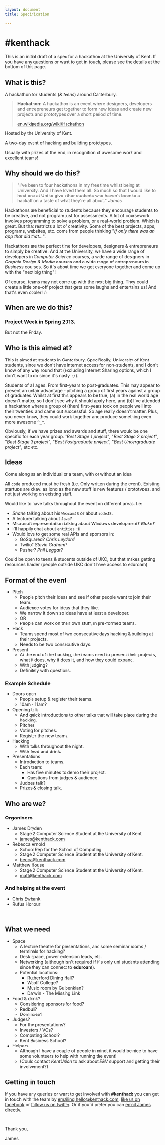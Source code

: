 ```yaml
---
layout: document
title: Specification

---
```


# #kenthack

This is an initial draft of a spec for a hackathon at the University of Kent. If you have any questions or want to get in touch, please see the details at the bottom of this page.

## What is this?

A hackathon for students (*& teens*) around Canterbury.

> **Hackathon:** A hackathon is an event where designers, developers and entrepreneurs get together to form new ideas and create new projects and prototypes over a short period of time.
> 
> [en.wikipedia.org/wiki/Hackathon](http://en.wikipedia.org/wiki/Hackathon)

Hosted by the University of Kent.

A two-day event of hacking and building prototypes.

Usually with prizes at the end, in recognition of awesome work and excellent teams!

## Why should we do this?

> "I've been to four hackathons in my free time whilst being at University. And I have loved them all. So much so that I would like to host one at Uni to give other students who haven't been to a hackathon a taste of what they're all about." *James*

Hackathons are beneficial to students because they encourage students to be creative, and not program just for assessments. A lot of coursework involves programming to solve a problem, or a real-world problem. Which is great. But that restricts a lot of creativity. Some of the best projects, apps, programs, websites, etc. come from people thinking "*If only there was an app that did that...*".

Hackathons are the perfect time for developers, designers & entrepreneurs to simply be creative. And at the University, we have a wide range of developers in *Computer Science* courses, a wide range of designers in *Graphic Design & Media* courses and a wide range of entrepreneurs in *Business* courses. So it's about time we get everyone together and come up with the "next big thing"!

Of course, teams may not come up with the next big thing. They could create a little one-off project that gets some laughs and entertains us! And that's even cooler! :)

## When are we do this?

### Project Week in Spring 2013.

But not the Friday.

## Who is this aimed at?

This is aimed at students in Canterbury. Specifically, University of Kent students, since we don't have internet access for non-students, and I don't know of any way round that (excluding Internet Sharing options, which I don't want to do since it's nasty `:/`).

Students of all ages. From first-years to post-graduates. This may appear to present an unfair advantage - pitching a group of first years against a group of graduates. Whilst at first this appears to be true, (a) in the real world age doesn't matter, so I don't see why it should apply here, and (b) I've attended a hackathon where a group of (then) first-years took on people well into their twenties, and came out successful. So age really doesn't matter. Plus, you never know, they could work together and produce something even more awesome `^_^`.

Obviously, if we have prizes and awards and stuff, there would be one specific for each year group. "*Best Stage 1 project*", "*Best Stage 2 project*", "*Best Stage 3 project*", "*Best Postgraduate project*", "*Best Undergraduate project*", etc etc.

## Ideas

Come along as an individual or a team, with or without an idea.

All `code` produced must be fresh (i.e. Only written during the event). Existing startups are okay, as long as the new stuff is new features / prototypes, and not just working on existing stuff.

Would like to have talks throughout the event on different areas. I.e:

* *Shane* talking about his `WebcamJS` or about `NodeJS`.
* A lecturer talking about `Java`?
* Microsoft representation talking about Windows development? *Blake?*
* I'll happily chat about `entities` `:D`
* Would love to get some real APIs and sponsors in:
  * GoSquared? *Chris Leydon?*
  * Twilio? *Stevie Graham?*
  * Pusher? *Phil Leggat?*

Could be open to teens & students outside of UKC, but that makes getting resources harder (people outside UKC don't have access to eduroam)

## Format of the event

* Pitch
  * People pitch their ideas and see if other people want to join their team.
  * Audience votes for ideas that they like.
  * We narrow it down so ideas have at least a developer.
  *	OR
  *	People can work on their own stuff, in pre-formed teams.
* Hack
  * Teams spend most of two consecutive days hacking & building at their projects.
  * Needs to be two consecutive days.
* Present
  * At the end of the hacking, the teams need to present their projects, what it does, why it does it, and how they could expand.
  * With judging?
  * Definitely with questions.
  
### Example Schedule

* Doors open
  * People setup & register their teams.
  * 10am - 11am?
* Opening talk
  * And quick introductions to other talks that will take place during the hacking.
  * Pitches
  * Voting for pitches.
  * Register the new teams.
* Hacking
  * With talks throughout the night.
  * With food and drink.
* Presentations
  * Introduction to teams.
  * Each team:
    * Has five minutes to demo their project.
    * Questions from judges & audience.
  * Judges talk?
  * Prizes & closing talk.

## Who are we?

### Organisers

* James Dryden
  * Stage 2 Computer Science Student at the University of Kent
  * [james@kenthack.com][email-james]
* Rebecca Arnold
  * School Rep for the School of Computing
  * Stage 2 Computer Science Student at the University of Kent.
  * [becca@kenthack.com][email-becca]
* Matthew House
  * Stage 2 Computer Science Student at the University of Kent.
  * [matt@kenthack.com][email-matt]

### And helping at the event

* Chris Ewbank
* Rufus Honour

&nbsp;

## What we need

* Space
  * A lecture theatre for presentations, and some seminar rooms / terminals for hacking?
  * Desk space, power extension leads, etc.
  * Networking (although isn't required if it's only uni students attending since they can connect to **eduroam**).
  * Potential locations:
    * Rutherford Dining Hall?
    * Woolf College?
    * Music room by Gulbenkian?
    * Darwin - The Missing Link
* Food & drink?
  * Considering sponsors for food?
  * Redbull?
  * Dominoes?
* Judges?
  * For the presentations?
  * Investors / VCs?
  * Computing School?
  * Kent Business School?
* Helpers
  * Although I have a couple of people in mind, it would be nice to have some volunteers to help with running the event!
  * (Could contact *KentUnion* to ask about *E&V* support and getting their involvement?)

## Getting in touch

If you have any queries or want to get involved with **#kenthack** you can get in touch with the team by [emailing hello@kenthack.com][email-hello], [like us on facebook][facebook] or [follow us on twitter][twitter]. Or if you'd prefer you can [email James directly][email-james].

&nbsp;

Thank you,

James

[email-becca]: mailto:becca@kenthack.com
[email-hello]: mailto:hello@kenthack.com
[email-james]: mailto:james@kenthack.com
[email-matt]:  mailto:matt@kenthack.com
[facebook]: https://www.facebook.com/kenthackathon
[github]: https://github.com/kenthack
[twitter]: https://twitter.com/kenthack